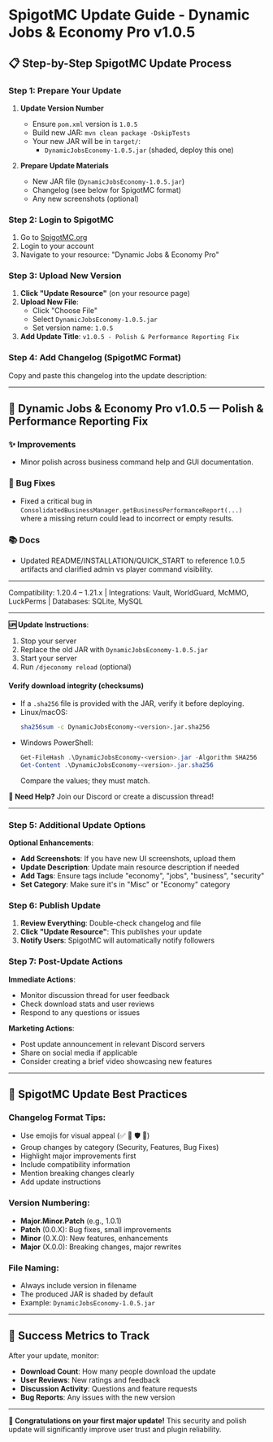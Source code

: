 # SpigotMC Update Guide - Dynamic Jobs & Economy Pro v1.0.5

## 📋 **Step-by-Step SpigotMC Update Process**

### **Step 1: Prepare Your Update**

1. **Update Version Number**
   - Ensure `pom.xml` version is `1.0.5`
   - Build new JAR: `mvn clean package -DskipTests`
   - Your new JAR will be in `target/`:
     - `DynamicJobsEconomy-1.0.5.jar` (shaded, deploy this one)

2. **Prepare Update Materials**
   - New JAR file (`DynamicJobsEconomy-1.0.5.jar`)
   - Changelog (see below for SpigotMC format)
   - Any new screenshots (optional)

### **Step 2: Login to SpigotMC**

1. Go to [SpigotMC.org](https://www.spigotmc.org)
2. Login to your account
3. Navigate to your resource: "Dynamic Jobs & Economy Pro"

### **Step 3: Upload New Version**

1. **Click "Update Resource"** (on your resource page)
2. **Upload New File**:
   - Click "Choose File" 
   - Select `DynamicJobsEconomy-1.0.5.jar`
   - Set version name: `1.0.5`
3. **Add Update Title**: `v1.0.5 - Polish & Performance Reporting Fix`

### **Step 4: Add Changelog (SpigotMC Format)**

Copy and paste this changelog into the update description:

---

## 🎉 Dynamic Jobs & Economy Pro v1.0.5 — Polish & Performance Reporting Fix

### ✨ Improvements
- Minor polish across business command help and GUI documentation.

### 🐛 Bug Fixes
- Fixed a critical bug in `ConsolidatedBusinessManager.getBusinessPerformanceReport(...)` where a missing return could lead to incorrect or empty results.

### 📚 Docs
- Updated README/INSTALLATION/QUICK_START to reference 1.0.5 artifacts and clarified admin vs player command visibility.

---

Compatibility: 1.20.4 – 1.21.x  |  Integrations: Vault, WorldGuard, McMMO, LuckPerms  |  Databases: SQLite, MySQL

---

**🆙 Update Instructions**:
1. Stop your server
2. Replace the old JAR with `DynamicJobsEconomy-1.0.5.jar`
3. Start your server
4. Run `/djeconomy reload` (optional)

#### Verify download integrity (checksums)
- If a `.sha256` file is provided with the JAR, verify it before deploying.
- Linux/macOS:
  ```bash
  sha256sum -c DynamicJobsEconomy-<version>.jar.sha256
  ```
- Windows PowerShell:
  ```powershell
  Get-FileHash .\DynamicJobsEconomy-<version>.jar -Algorithm SHA256
  Get-Content .\DynamicJobsEconomy-<version>.jar.sha256
  ```
  Compare the values; they must match.

**💬 Need Help?** Join our Discord or create a discussion thread!

---

### **Step 5: Additional Update Options**

**Optional Enhancements**:
- **Add Screenshots**: If you have new UI screenshots, upload them
- **Update Description**: Update main resource description if needed
- **Add Tags**: Ensure tags include "economy", "jobs", "business", "security"
- **Set Category**: Make sure it's in "Misc" or "Economy" category

### **Step 6: Publish Update**

1. **Review Everything**: Double-check changelog and file
2. **Click "Update Resource"**: This publishes your update
3. **Notify Users**: SpigotMC will automatically notify followers

### **Step 7: Post-Update Actions**

**Immediate Actions**:
- Monitor discussion thread for user feedback
- Check download stats and user reviews
- Respond to any questions or issues

**Marketing Actions**:
- Post update announcement in relevant Discord servers
- Share on social media if applicable
- Consider creating a brief video showcasing new features

---

## 📝 **SpigotMC Update Best Practices**

### **Changelog Format Tips**:
- Use emojis for visual appeal (✅ 🎉 🛡️ 🚀)
- Group changes by category (Security, Features, Bug Fixes)
- Highlight major improvements first
- Include compatibility information
- Mention breaking changes clearly
- Add update instructions

### **Version Numbering**:
- **Major.Minor.Patch** (e.g., 1.0.1)
- **Patch** (0.0.X): Bug fixes, small improvements
- **Minor** (0.X.0): New features, enhancements
- **Major** (X.0.0): Breaking changes, major rewrites

### **File Naming**:
- Always include version in filename
- The produced JAR is shaded by default
- Example: `DynamicJobsEconomy-1.0.5.jar`

---

## 🎯 **Success Metrics to Track**

After your update, monitor:
- **Download Count**: How many people download the update
- **User Reviews**: New ratings and feedback
- **Discussion Activity**: Questions and feature requests
- **Bug Reports**: Any issues with the new version

---

**🎉 Congratulations on your first major update!** This security and polish update will significantly improve user trust and plugin reliability.
